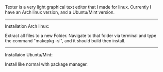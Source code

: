 Texter is a very light graphical text editor that I made for linux. 
Currently I have an Arch linux version, and a Ubuntu/Mint version.

------------------------------------------------------------------------


Installation Arch linux:

  Extract all files to a new Folder. 
  Navigate to that folder via terminal and type the command "makepkg -si", and it should build then install.

------------------------------------------------------------------------------------------------------------------------------
Installaion Ubuntu/Mint:

  Install like normal with package manager.

